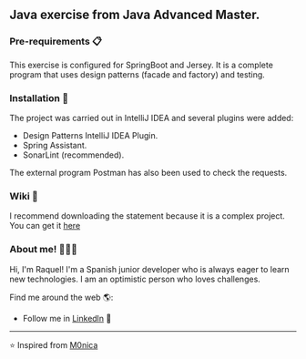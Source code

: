 ## Java exercise from Java Advanced Master.

### Pre-requirements 📋
This exercise is configured for SpringBoot and Jersey. It is a complete program that uses design patterns (facade and factory) and testing.

### Installation 🔧
The project was carried out in IntelliJ IDEA and several plugins were added:
+ Design Patterns IntelliJ IDEA Plugin.
+ Spring Assistant.
+ SonarLint (recommended).

The external program Postman has also been used to check the requests.

### Wiki 📖
I recommend downloading the statement because it is a complex project. You can get it [here](https://mega.nz/file/1RUSwZbK#t3KMFRqYZjw4RLfzo4DsRsO58Sif5-86T7zarVwc7FA)

### About me! 👩🏾‍💻  

Hi, I'm Raquel! I'm a Spanish junior developer who is always eager to learn new technologies. I am an optimistic person who loves challenges.

Find me around the web 🌎:
- Follow me in <a href=https://www.linkedin.com/in/raquel-h-0485311a1/>Linkedln</a> 💼

---

⭐️ Inspired from [M0nica](https://github.com/M0nica)
